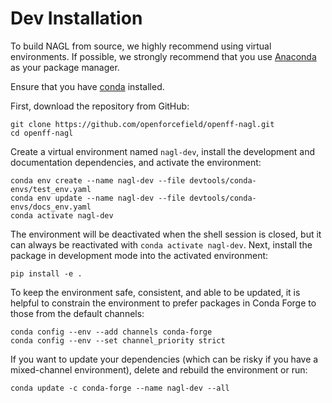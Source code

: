 # Dev Installation

To build NAGL from source, we highly recommend using virtual environments. If possible, we strongly recommend that you use [Anaconda](https://docs.conda.io/en/latest/) as your package manager.

Ensure that you have [conda](https://docs.conda.io/projects/conda/en/latest/user-guide/install/index.html) installed.

First, download the repository from GitHub:

```shell
git clone https://github.com/openforcefield/openff-nagl.git
cd openff-nagl
```

Create a virtual environment named `nagl-dev`, install the development and documentation dependencies, and activate the environment:

```shell
conda env create --name nagl-dev --file devtools/conda-envs/test_env.yaml
conda env update --name nagl-dev --file devtools/conda-envs/docs_env.yaml
conda activate nagl-dev
```

The environment will be deactivated when the shell session is closed, but it can always be reactivated with `conda activate nagl-dev`. Next, install the package in development mode into the activated environment:

```shell
pip install -e .
```

To keep the environment safe, consistent, and able to be updated, it is helpful to constrain the environment to prefer packages in Conda Forge to those from the default channels: 

```shell
conda config --env --add channels conda-forge
conda config --env --set channel_priority strict 
```

If you want to update your dependencies (which can be risky if you have a mixed-channel environment), delete and rebuild the environment or run:

```shell
conda update -c conda-forge --name nagl-dev --all
```
